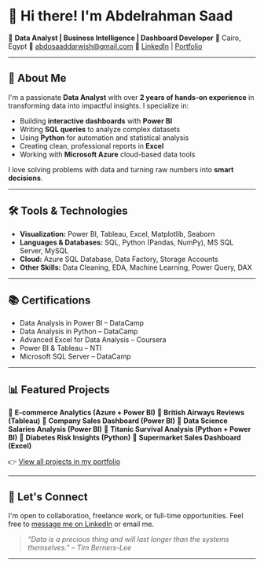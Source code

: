 # 👋 Hi there! I'm Abdelrahman Saad

🎯 **Data Analyst | Business Intelligence | Dashboard Developer**
📍 Cairo, Egypt
📧 [abdosaaddarwish@gmail.com](mailto:abdosaaddarwish@gmail.com)
🔗 [LinkedIn](https://www.linkedin.com/in/abdelrahman-saad-abdelmoneem/) | [Portfolio](https://mavenanalytics.io/profile/Abdelrahman-Saad)

---

## 🧠 About Me

I'm a passionate **Data Analyst** with over **2 years of hands-on experience** in transforming data into impactful insights. I specialize in:

* Building **interactive dashboards** with **Power BI**
* Writing **SQL queries** to analyze complex datasets
* Using **Python** for automation and statistical analysis
* Creating clean, professional reports in **Excel**
* Working with **Microsoft Azure** cloud-based data tools

I love solving problems with data and turning raw numbers into **smart decisions**.

---

## 🛠️ Tools & Technologies

* **Visualization:** Power BI, Tableau, Excel, Matplotlib, Seaborn
* **Languages & Databases:** SQL, Python (Pandas, NumPy), MS SQL Server, MySQL
* **Cloud:** Azure SQL Database, Data Factory, Storage Accounts
* **Other Skills:** Data Cleaning, EDA, Machine Learning, Power Query, DAX

---

## 📚 Certifications

* Data Analysis in Power BI – DataCamp
* Data Analysis in Python – DataCamp
* Advanced Excel for Data Analysis – Coursera
* Power BI & Tableau – NTI
* Microsoft SQL Server – DataCamp

---

## 📊 Featured Projects

🔹 **E-commerce Analytics (Azure + Power BI)**
🔹 **British Airways Reviews (Tableau)**
🔹 **Company Sales Dashboard (Power BI)**
🔹 **Data Science Salaries Analysis (Power BI)**
🔹 **Titanic Survival Analysis (Python + Power BI)**
🔹 **Diabetes Risk Insights (Python)**
🔹 **Supermarket Sales Dashboard (Excel)**

👉 [View all projects in my portfolio](https://mavenanalytics.io/profile/Abdelrahman-Saad)

---

## 🤝 Let's Connect

I'm open to collaboration, freelance work, or full-time opportunities.
Feel free to [message me on LinkedIn](https://www.linkedin.com/in/abdelrahman-saad-abdelmoneem/) or email me.

> *“Data is a precious thing and will last longer than the systems themselves.” – Tim Berners-Lee*

---
